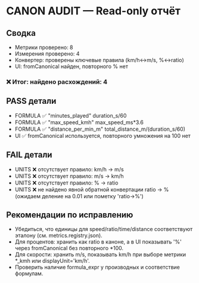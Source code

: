 # CANON AUDIT — Read-only отчёт

## Сводка
- Метрики проверено: 8
- Измерения проверено: 4
- Конвертер: проверены ключевые правила (km/h↔m/s, %↔ratio)
- UI: fromCanonical найден, повторного % нет

### ❌ Итог: найдено расхождений: 4

## PASS детали
- FORMULA ✅ "minutes_played" duration_s/60
- FORMULA ✅ "max_speed_kmh" max_speed_ms*3.6
- FORMULA ✅ "distance_per_min_m" total_distance_m/(duration_s/60)
- UI ✅ fromCanonical используется, повторного умножения на 100 нет

## FAIL детали
- UNITS ❌ отсутствует правило: km/h -> m/s
- UNITS ❌ отсутствует правило: m/s -> km/h
- UNITS ❌ отсутствует правило: % -> ratio
- UNITS ❌ не найдено явной обратной конвертации ratio -> % (ожидаем деление на 0.01 или пометку 'ratio->%')

## Рекомендации по исправлению
- Убедиться, что единицы для speed/ratio/time/distance соответствуют эталону (см. metrics.registry.json).
- Для процентов: хранить как ratio в каноне, а в UI показывать '%' через fromCanonical без повторного *100.
- Для скорости: хранить m/s, показывать km/h при выборе метрики *_kmh или displayUnit='km/h'.
- Проверить наличие formula_expr у производных и соответствие формулам.